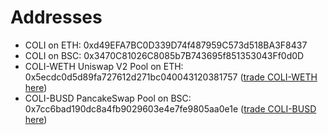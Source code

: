 # Addresses

* COLI on ETH: 0xd49EFA7BC0D339D74f487959C573d518BA3F8437
* COLI on BSC: 0x3470C81026C8085b7B743695f851353043Ff0d0D
* COLI-WETH Uniswap V2 Pool on ETH: 0x5ecdc0d5d89fa727612d271bc040043120381757 ([trade COLI-WETH here](https://app.uniswap.org/#/swap?inputCurrency=ETH&outputCurrency=0xd49efa7bc0d339d74f487959c573d518ba3f8437&use=V2))
* COLI-BUSD PancakeSwap Pool on BSC: 0x7cc6bad190dc8a4fb9029603e4e7fe9805aa0e1e ([trade COLI-BUSD here](https://pancakeswap.finance/swap?outputCurrency=0x3470C81026C8085b7B743695f851353043Ff0d0D))
